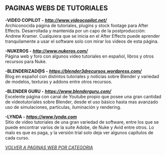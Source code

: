 ## PAGINAS WEBS DE TUTORIALES ##

**-VIDEO COPILOT -** ***<http://www.videocopilot.net/>***  
Archiconocida página de tutoriales, plugins y stock footage para After
Effects. Desarrollada y mantenida por un capo de la postproducción:
Andrew Kramer. Cualquiera que se inicia en el After Effects puede
aprender tranquilamente a usar el software solo con mirar los videos de
esta página.  

**-NUKEROS -** ***<http://www.nukeros.com/>***  
Página web y foro con algunos video tutoriales en español, libros y otros
recursos para Nuke.

**-BLENDERIZAD@S -** ***<https://blender3drecursos.wordpress.com/>***  
Blog en español con distintos tutoriales y noticias sobre Blender y variedad de
modelos, texturas y addons entre otros recursos.  

**-BLENDER GURU -** ***<https://www.blenderguru.com/>***  
Excelente página con canal de Youtube propio que posee una gran cantidad de videotutoriales sobre Blender, desde el uso básico hasta mas avanzado uso de simulaciones, particulas, iluminación y rendering.  

**-LYNDA -** ***<https://www.lynda.com>***  
Sitio de video tutoriales de una gran variedad de software, entre los
que se puede encontrar varios de la suite Adobe, de Nuke y Avid entre
otros. Lo malo es que es paga, y la versión trial solo deja ver algunos
capítulos de cada curso.  

[*VOLVER A PAGINAS WEB POR CATEGORIA*](../PAGINAS_WEB.md)
